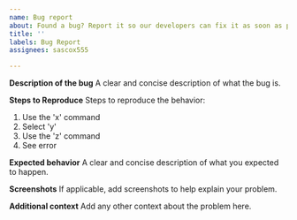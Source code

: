 ```yaml
---
name: Bug report
about: Found a bug? Report it so our developers can fix it as soon as possible.
title: ''
labels: Bug Report
assignees: sascox555

---
```


**Description of the bug**
A clear and concise description of what the bug is.

**Steps to Reproduce**
Steps to reproduce the behavior:
1. Use the 'x' command
2. Select 'y'
3. Use the 'z' command
4. See error

**Expected behavior**
A clear and concise description of what you expected to happen.

**Screenshots**
If applicable, add screenshots to help explain your problem.

**Additional context**
Add any other context about the problem here.
